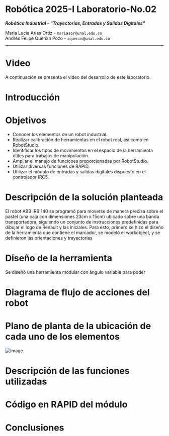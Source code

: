 # Robótica 2025-I Laboratorio-No.02
***Robótica Industrial - "Trayectorias, Entradas y Salidas Digitales"***  
  
Maria Lucia Arias Ortiz - `mariasor@unal.edu.co`  
Andrés Felipe Quenan Pozo - `aquenan@unal.edu.co`
***
# Video
A continuación se presenta el video del desarrollo de este laboratorio. 

# Introducción 

# Objetivos

* Conocer los elementos de un robot industrial.
* Realizar calibración de herramientas en el robot real, así como en RobotStudio.
* Identificar los tipos de movimientos en el espacio de la herramienta útiles para trabajos de manipulación.
* Ampliar el manejo de funciones proporcionadas por RobotStudio.
* Utilizar diversas funciones de RAPID.
* Utilizar el módulo de entradas y salidas digitales dispuesto en el controlador IRC5.

# Descripción de la solución planteada

El robot ABB IRB 140  se programó para moverse de manera precisa sobre el pastel (una caja con dimensiones 23cm x 15cm) ubicado sobre una banda transportadora, siguiendo un conjunto de instrucciones predefinidas para dibujar el logo de Renault y las iniciales. Para esto, primero se hizo el diseño de la herramienta que contiene el marcador, se modeló el workobject, y se definieron las orientaciones y trayectorias

# Diseño de la herramienta 
Se diseñó una herramienta modular con ángulo variable para poder 


# Diagrama de flujo de acciones del robot

# Plano de planta de la ubicación de cada uno de los elementos

![image](https://github.com/user-attachments/assets/1d3711cd-1fae-4aed-a44d-16e2b8e43b35)


# Descripción de las funciones utilizadas

# Código en RAPID del módulo

# Conclusiones

